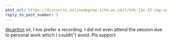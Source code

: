 ```yaml
---
post_url: https://discourse.onlinedegree.iitm.ac.in/t/tds-jan-25-imp-announcement-for-project-2/170413/4
reply_to_post_number: 3
---
```

[@carlton](/u/carlton) sir, I too prefer a recording. I did not even attend the session due to personal work which I couldn"t avoid. Pls support